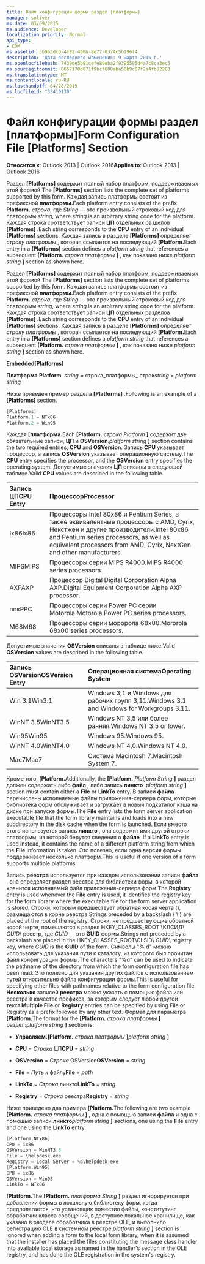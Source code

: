 ```yaml
---
title: Файл конфигурации формы раздел [платформы]
manager: soliver
ms.date: 03/09/2015
ms.audience: Developer
localization_priority: Normal
api_type:
- COM
ms.assetid: 3b9b3dc0-4f82-468b-8e77-0374c5b196f4
description: 'Дата последнего изменения: 9 марта 2015 г.'
ms.openlocfilehash: 7439de5b91cefe89eba2f9395595d4a7c8ca3ec5
ms.sourcegitcommit: 8657170d071f9bcf680aba50b9c07f2a4fb82283
ms.translationtype: MT
ms.contentlocale: ru-RU
ms.lasthandoff: 04/28/2019
ms.locfileid: "33419130"
---
```

# <a name="form-configuration-file-platforms-section"></a><span data-ttu-id="0e8e6-103">Файл конфигурации формы раздел [платформы]</span><span class="sxs-lookup"><span data-stu-id="0e8e6-103">Form Configuration File [Platforms] Section</span></span>

<span data-ttu-id="0e8e6-104">**Относится к**: Outlook 2013 | Outlook 2016</span><span class="sxs-lookup"><span data-stu-id="0e8e6-104">**Applies to**: Outlook 2013 | Outlook 2016</span></span> 
  
<span data-ttu-id="0e8e6-105">Раздел **[Platforms]** содержит полный набор платформ, поддерживаемых этой формой.</span><span class="sxs-lookup"><span data-stu-id="0e8e6-105">The **[Platforms]** section lists the complete set of platforms supported by this form.</span></span> <span data-ttu-id="0e8e6-106">Каждая запись платформы состоит из префиксной **платформы.**</span><span class="sxs-lookup"><span data-stu-id="0e8e6-106">Each platform entry consists of the prefix **Platform.**</span></span> <span data-ttu-id="0e8e6-107">_строка_, где _String_ — это произвольный строковый код для платформы.</span><span class="sxs-lookup"><span data-stu-id="0e8e6-107">_string_, where  _string_ is an arbitrary string code for the platform.</span></span> <span data-ttu-id="0e8e6-108">Каждая строка соответствует записи **ЦП** отдельных разделов **[Platforms]** .</span><span class="sxs-lookup"><span data-stu-id="0e8e6-108">Each string corresponds to the **CPU** entry of an individual **[Platforms]** sections.</span></span> <span data-ttu-id="0e8e6-109">Каждая запись в разделе **[Platforms]** определяет _строку платформы_ , которая ссылается на последующий **[Platform.**</span><span class="sxs-lookup"><span data-stu-id="0e8e6-109">Each entry in a **[Platforms]** section defines a  _platform string_ that references a subsequent **[Platform.**</span></span> <span data-ttu-id="0e8e6-110">_строка платформы_ **]** , как показано ниже.</span><span class="sxs-lookup"><span data-stu-id="0e8e6-110">_platform string_ **]** section as shown here.</span></span> 
  
<span data-ttu-id="0e8e6-111">Раздел **[Platforms]** содержит полный набор платформ, поддерживаемых этой формой.</span><span class="sxs-lookup"><span data-stu-id="0e8e6-111">The **[Platforms]** section lists the complete set of platforms supported by this form.</span></span> <span data-ttu-id="0e8e6-112">Каждая запись платформы состоит из префиксной **платформы.**</span><span class="sxs-lookup"><span data-stu-id="0e8e6-112">Each platform entry consists of the prefix **Platform.**</span></span> <span data-ttu-id="0e8e6-113">_строка_, где _String_ — это произвольный строковый код для платформы.</span><span class="sxs-lookup"><span data-stu-id="0e8e6-113">_string_, where  _string_ is an arbitrary string code for the platform.</span></span> <span data-ttu-id="0e8e6-114">Каждая строка соответствует записи **ЦП** отдельных разделов **[Platforms]** .</span><span class="sxs-lookup"><span data-stu-id="0e8e6-114">Each string corresponds to the **CPU** entry of an individual **[Platforms]** sections.</span></span> <span data-ttu-id="0e8e6-115">Каждая запись в разделе **[Platforms]** определяет _строку платформы_ , которая ссылается на последующий **[Platform.**</span><span class="sxs-lookup"><span data-stu-id="0e8e6-115">Each entry in a **[Platforms]** section defines a  _platform string_ that references a subsequent **[Platform.**</span></span> <span data-ttu-id="0e8e6-116">_строка платформы_ **]** , как показано ниже.</span><span class="sxs-lookup"><span data-stu-id="0e8e6-116">_platform string_ **]** section as shown here.</span></span> 
  
<span data-ttu-id="0e8e6-117">**Embedded**</span><span class="sxs-lookup"><span data-stu-id="0e8e6-117">**[Platforms]**</span></span>
  
<span data-ttu-id="0e8e6-118">**Платформа**.</span><span class="sxs-lookup"><span data-stu-id="0e8e6-118">**Platform**.</span></span> <span data-ttu-id="0e8e6-119">_string_ =  строка_платформы_ строк</span><span class="sxs-lookup"><span data-stu-id="0e8e6-119">_string_ =  _platform string_</span></span>
  
<span data-ttu-id="0e8e6-120">Ниже приведен пример раздела **[Platforms]** .</span><span class="sxs-lookup"><span data-stu-id="0e8e6-120">Following is an example of a **[Platforms]** section.</span></span> 
  
```cpp
[Platforms]
Platform.1 = NTx86
Platform.2 = Win95

```

<span data-ttu-id="0e8e6-121">Каждая **[платформа.**</span><span class="sxs-lookup"><span data-stu-id="0e8e6-121">Each **[Platform.**</span></span> <span data-ttu-id="0e8e6-122">_строка Platform_ **]** содержит две обязательные записи, **ЦП** и **OSVersion**.</span><span class="sxs-lookup"><span data-stu-id="0e8e6-122">_platform string_ **]** section contains the two required entries, **CPU** and **OSVersion**.</span></span> <span data-ttu-id="0e8e6-123">Запись **CPU** указывает процессор, а запись **OSVersion** указывает операционную систему.</span><span class="sxs-lookup"><span data-stu-id="0e8e6-123">The **CPU** entry specifies the processor, and the **OSVersion** entry specifies the operating system.</span></span> <span data-ttu-id="0e8e6-124">Допустимые значения **ЦП** описаны в следующей таблице.</span><span class="sxs-lookup"><span data-stu-id="0e8e6-124">Valid **CPU** values are described in the following table.</span></span> 
  
|<span data-ttu-id="0e8e6-125">**Запись ЦП**</span><span class="sxs-lookup"><span data-stu-id="0e8e6-125">**CPU Entry**</span></span>|<span data-ttu-id="0e8e6-126">**Процессор**</span><span class="sxs-lookup"><span data-stu-id="0e8e6-126">**Processor**</span></span>|
|:-----|:-----|
|<span data-ttu-id="0e8e6-127">Ix86</span><span class="sxs-lookup"><span data-stu-id="0e8e6-127">Ix86</span></span>  <br/> |<span data-ttu-id="0e8e6-128">Процессоры Intel 80x86 и Pentium Series, а также эквивалентные процессоры с AMD, Cyrix, Некстжен и другие производители.</span><span class="sxs-lookup"><span data-stu-id="0e8e6-128">Intel 80x86 and Pentium series processors, as well as equivalent processors from AMD, Cyrix, NextGen and other manufacturers.</span></span>  <br/> |
|<span data-ttu-id="0e8e6-129">MIPS</span><span class="sxs-lookup"><span data-stu-id="0e8e6-129">MIPS</span></span>  <br/> |<span data-ttu-id="0e8e6-130">Процессоры серии MIPS R4000.</span><span class="sxs-lookup"><span data-stu-id="0e8e6-130">MIPS R4000 series processors.</span></span>  <br/> |
|<span data-ttu-id="0e8e6-131">AXP</span><span class="sxs-lookup"><span data-stu-id="0e8e6-131">AXP</span></span>  <br/> |<span data-ttu-id="0e8e6-132">Процессор Digital Digital Corporation Alpha AXP.</span><span class="sxs-lookup"><span data-stu-id="0e8e6-132">Digital Equipment Corporation Alpha AXP processor.</span></span>  <br/> |
|<span data-ttu-id="0e8e6-133">ппк</span><span class="sxs-lookup"><span data-stu-id="0e8e6-133">PPC</span></span>  <br/> |<span data-ttu-id="0e8e6-134">Процессоры серии Power PC серии Motorola.</span><span class="sxs-lookup"><span data-stu-id="0e8e6-134">Motorola Power PC series processors.</span></span>  <br/> |
|<span data-ttu-id="0e8e6-135">M68</span><span class="sxs-lookup"><span data-stu-id="0e8e6-135">M68</span></span>  <br/> |<span data-ttu-id="0e8e6-136">Процессоры серии моророла 68x00.</span><span class="sxs-lookup"><span data-stu-id="0e8e6-136">Mororola 68x00 series processors.</span></span>  <br/> |
   
<span data-ttu-id="0e8e6-137">Допустимые значения **OSVersion** описаны в таблице ниже.</span><span class="sxs-lookup"><span data-stu-id="0e8e6-137">Valid **OSVersion** values are described in the following table.</span></span> 
  
|<span data-ttu-id="0e8e6-138">**Запись OSVersion**</span><span class="sxs-lookup"><span data-stu-id="0e8e6-138">**OSVersion Entry**</span></span>|<span data-ttu-id="0e8e6-139">**Операционная система**</span><span class="sxs-lookup"><span data-stu-id="0e8e6-139">**Operating System**</span></span>|
|:-----|:-----|
|<span data-ttu-id="0e8e6-140">Win 3.1</span><span class="sxs-lookup"><span data-stu-id="0e8e6-140">Win3.1</span></span>  <br/> |<span data-ttu-id="0e8e6-141">Windows 3,1 и Windows для рабочих групп 3,11.</span><span class="sxs-lookup"><span data-stu-id="0e8e6-141">Windows 3.1 and Windows for Workgroups 3.11.</span></span>  <br/> |
|<span data-ttu-id="0e8e6-142">WinNT 3.5</span><span class="sxs-lookup"><span data-stu-id="0e8e6-142">WinNT3.5</span></span>  <br/> |<span data-ttu-id="0e8e6-143">Windows NT 3,5 или более ранняя.</span><span class="sxs-lookup"><span data-stu-id="0e8e6-143">Windows NT 3.5 or lower.</span></span>  <br/> |
|<span data-ttu-id="0e8e6-144">Win95</span><span class="sxs-lookup"><span data-stu-id="0e8e6-144">Win95</span></span>  <br/> |<span data-ttu-id="0e8e6-145">Windows 95.</span><span class="sxs-lookup"><span data-stu-id="0e8e6-145">Windows 95.</span></span>  <br/> |
|<span data-ttu-id="0e8e6-146">WinNT 4.0</span><span class="sxs-lookup"><span data-stu-id="0e8e6-146">WinNT4.0</span></span>  <br/> |<span data-ttu-id="0e8e6-147">Windows NT 4,0.</span><span class="sxs-lookup"><span data-stu-id="0e8e6-147">Windows NT 4.0.</span></span>  <br/> |
|<span data-ttu-id="0e8e6-148">Mac7</span><span class="sxs-lookup"><span data-stu-id="0e8e6-148">Mac7</span></span>  <br/> |<span data-ttu-id="0e8e6-149">Система Macintosh 7.</span><span class="sxs-lookup"><span data-stu-id="0e8e6-149">Macintosh System 7.</span></span>  <br/> |
   
<span data-ttu-id="0e8e6-150">Кроме того, **[Platform.**</span><span class="sxs-lookup"><span data-stu-id="0e8e6-150">Additionally, the **[Platform.**</span></span> <span data-ttu-id="0e8e6-151">_Platform String_ **]** раздел должен содержать либо **файл** , либо запись **линкто** .</span><span class="sxs-lookup"><span data-stu-id="0e8e6-151">_platform string_ **]** section must contain either a **File** or **LinkTo** entry.</span></span> <span data-ttu-id="0e8e6-152">В записи **файла** перечислены исполняемые файлы приложения-сервера форм, которые библиотека форм обслуживает и загружает в новый подкаталог кэша на диске при запуске формы.</span><span class="sxs-lookup"><span data-stu-id="0e8e6-152">The **File** entry lists the form server application executable file that the form library maintains and loads into a new subdirectory in the disk cache when the form is launched.</span></span> <span data-ttu-id="0e8e6-153">Если вместо этого используется запись **линкто** , она содержит имя другой строки платформы, из которой берутся сведения о **файле** .</span><span class="sxs-lookup"><span data-stu-id="0e8e6-153">If a **LinkTo** entry is used instead, it contains the name of a different platform string from which the **File** information is taken.</span></span> <span data-ttu-id="0e8e6-154">Это полезно, если одна версия формы поддерживает несколько платформ.</span><span class="sxs-lookup"><span data-stu-id="0e8e6-154">This is useful if one version of a form supports multiple platforms.</span></span> 
  
<span data-ttu-id="0e8e6-155">Запись **реестра** используется при каждом использовании записи **файла** , она определяет раздел реестра для библиотеки форм, в которой хранится исполняемый файл приложения-сервера форм.</span><span class="sxs-lookup"><span data-stu-id="0e8e6-155">The **Registry** entry is used whenever the **File** entry is used, it identifies the registry key for the form library where the executable file for the form server application is stored.</span></span> <span data-ttu-id="0e8e6-156">Строки, которым предшествует обратная косая черта (\), размещаются в корне реестра.</span><span class="sxs-lookup"><span data-stu-id="0e8e6-156">Strings preceded by a backslash ( \ ) are placed at the root of the registry.</span></span> <span data-ttu-id="0e8e6-157">Строки, не предшествующие обратной косой черте, помещаются в раздел HKEY_CLASSES_ROOT \КЛСИД\ _GUID_\ реестр, где _GUID_ — это **GUID** формы.</span><span class="sxs-lookup"><span data-stu-id="0e8e6-157">Strings not preceded by a backslash are placed in the HKEY_CLASSES_ROOT\CLSID\  _GUID_\ registry key, where  _GUID_ is the **GUID** of the form.</span></span> <span data-ttu-id="0e8e6-158">Символы "% d" можно использовать для указания пути к каталогу, из которого был прочитан файл конфигурации формы.</span><span class="sxs-lookup"><span data-stu-id="0e8e6-158">The characters "%d" can be used to indicate the pathname of the directory from which the form configuration file has been read.</span></span> <span data-ttu-id="0e8e6-159">Это полезно для указания других файлов с использованием путей относительно файла конфигурации формы.</span><span class="sxs-lookup"><span data-stu-id="0e8e6-159">This is useful for specifying other files with pathnames relative to the form configuration file.</span></span> <span data-ttu-id="0e8e6-160">**Несколько** записей **реестра** можно указать с помощью файла или реестра в качестве префикса, за которым следует любой другой текст.</span><span class="sxs-lookup"><span data-stu-id="0e8e6-160">**Multiple File** or **Registry** entries can be specified by using File or Registry as a prefix followed by any other text.</span></span> <span data-ttu-id="0e8e6-161">Формат для параметра **[Platform.**</span><span class="sxs-lookup"><span data-stu-id="0e8e6-161">The format for the **[Platform.**</span></span> <span data-ttu-id="0e8e6-162">_строка платформы_ **]** раздел:</span><span class="sxs-lookup"><span data-stu-id="0e8e6-162">_platform string_ **]** section is:</span></span> 
  
- <span data-ttu-id="0e8e6-163">**Управляем.**</span><span class="sxs-lookup"><span data-stu-id="0e8e6-163">**[Platform.**</span></span> <span data-ttu-id="0e8e6-164">_строка платформы_ **]**</span><span class="sxs-lookup"><span data-stu-id="0e8e6-164">_platform string_ **]**</span></span>
    
- <span data-ttu-id="0e8e6-165">**CPU** =  _Строка_ ЦП</span><span class="sxs-lookup"><span data-stu-id="0e8e6-165">**CPU** =  _string_</span></span>
    
- <span data-ttu-id="0e8e6-166">**OSVersion** =  _Строка_ OSVersion</span><span class="sxs-lookup"><span data-stu-id="0e8e6-166">**OSVersion** =  _string_</span></span>
    
- <span data-ttu-id="0e8e6-167">**File** =  _Путь к_ файлу</span><span class="sxs-lookup"><span data-stu-id="0e8e6-167">**File** =  _path_</span></span>
    
- <span data-ttu-id="0e8e6-168">**LinkTo** =  _Строка_ линкто</span><span class="sxs-lookup"><span data-stu-id="0e8e6-168">**LinkTo** =  _string_</span></span>
    
- <span data-ttu-id="0e8e6-169">**Registry** =  _Строка_ реестра</span><span class="sxs-lookup"><span data-stu-id="0e8e6-169">**Registry** =  _string_</span></span>
  
<span data-ttu-id="0e8e6-170">Ниже приведено два примера **[Platform.**</span><span class="sxs-lookup"><span data-stu-id="0e8e6-170">The following are two example **[Platform.**</span></span> <span data-ttu-id="0e8e6-171">_строка платформы_ **]** , одна с помощью записи **файла** и одна с помощью записи **линкто**</span><span class="sxs-lookup"><span data-stu-id="0e8e6-171">_platform string_ **]** sections, one using the **File** entry and one using the **LinkTo** entry.</span></span> 
  
```cpp
[Platform.NTx86]
CPU = ix86
OSVersion = WinNT3.5
File = \helpdesk.exe
Registry = Local Server = %d\helpdesk.exe
[Platform.Win95]
CPU = ix86
OSVersion = Win95
LinkTo = NTx86

```

<span data-ttu-id="0e8e6-172">**[Platform.**</span><span class="sxs-lookup"><span data-stu-id="0e8e6-172">The **[Platform.**</span></span> <span data-ttu-id="0e8e6-173">_платформа String_ **]** раздел игнорируется при добавлении формы в локальную библиотеку форм, когда предполагается, что установщик поместил файлы, конститутинг обработчик класса сообщений, в доступное локальное хранилище, как указано в разделе обработчика в реестре OLE, и выполнило регистрацию OLE в системном реестре.</span><span class="sxs-lookup"><span data-stu-id="0e8e6-173">_platform string_ **]** section is ignored when adding a form to the local form library, when it is assumed that the installer has placed the files constituting the message class handler into available local storage as named in the handler's section in the OLE registry, and has done the OLE registration in the system's registry.</span></span> 
  

